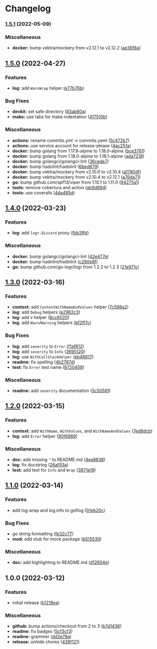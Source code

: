 # Changelog

### [1.5.1](https://github.com/floatme-corp/golflog/compare/v1.5.0...v1.5.1) (2022-05-09)


### Miscellaneous

* **docker:** bump vektra/mockery from v2.12.1 to v2.12.2 ([ae36f8a](https://github.com/floatme-corp/golflog/commit/ae36f8a85a9c0f9daa0b65885dd2a38cacd7ba4e))

## [1.5.0](https://github.com/floatme-corp/golflog/compare/v1.4.0...v1.5.0) (2022-04-27)


### Features

* **log:** add `WarnWrap` helper ([e77b76b](https://github.com/floatme-corp/golflog/commit/e77b76b1aa1fa39a2b8ef5697ff4fbd74acceb14))


### Bug Fixes

* **devkit:** set safe directory ([83ab80a](https://github.com/floatme-corp/golflog/commit/83ab80a985270b02ee1934579490a892d568641e))
* **make:** use tabs for make indentation ([417510b](https://github.com/floatme-corp/golflog/commit/417510bc2258c03582523b01ca032141512ace08))


### Miscellaneous

* **actions:** rename commits.yml -> commits.yaml ([5c472b7](https://github.com/floatme-corp/golflog/commit/5c472b7d4c21e616d02ee417be3cbb0d4da0fec9))
* **actions:** use service account for release-please ([4ac251a](https://github.com/floatme-corp/golflog/commit/4ac251a5a07a6475c78026c2fc3777f6992d0165))
* **docker:** bump golang from 1.17.8-alpine to 1.18.0-alpine ([bce3761](https://github.com/floatme-corp/golflog/commit/bce37613e270e27bed0e007eaff0d3e9ddfa6ec1))
* **docker:** bump golang from 1.18.0-alpine to 1.18.1-alpine ([ada7218](https://github.com/floatme-corp/golflog/commit/ada72187a30b2f79a2f350583c5edf0ede7f47f3))
* **docker:** bump golangci/golangci-lint ([36cede7](https://github.com/floatme-corp/golflog/commit/36cede7dae54e9caab4d178248d6f4d94ff1ef06))
* **docker:** bump hadolint/hadolint ([6bed679](https://github.com/floatme-corp/golflog/commit/6bed6799d53981ed5b42384cae077b0a47871779))
* **docker:** bump vektra/mockery from v2.10.0 to v2.10.4 ([a1780df](https://github.com/floatme-corp/golflog/commit/a1780dfe142a624f4f07049e460b53b99a7982e1))
* **docker:** bump vektra/mockery from v2.10.4 to v2.12.1 ([a76da71](https://github.com/floatme-corp/golflog/commit/a76da71a02082a06dd83b2f1fea06d1ef50f02fa))
* **go:** bump github.com/spf13/viper from 1.10.1 to 1.11.0 ([94275a1](https://github.com/floatme-corp/golflog/commit/94275a1f51641dc5676bce9669bf8d086eb6e261))
* **tools:** remove cobertura and action ([ab9d684](https://github.com/floatme-corp/golflog/commit/ab9d6843eecd3795b4410b3231e4066ced5836aa))
* **tools:** use coveralls ([4da485d](https://github.com/floatme-corp/golflog/commit/4da485db603091f61c0afe8bedcd5bcfec670f4a))

## [1.4.0](https://github.com/floatme-corp/golflog/compare/v1.3.0...v1.4.0) (2022-03-23)


### Features

* **log:** add `logr.Discard` proxy ([fbb3ffd](https://github.com/floatme-corp/golflog/commit/fbb3ffd6c821115546b993b4050a6642a0bc196d))


### Miscellaneous

* **docker:** bump golangci/golangci-lint ([42e477e](https://github.com/floatme-corp/golflog/commit/42e477ef50100128431bf99603447a554dabefab))
* **docker:** bump hadolint/hadolint ([c280e8f](https://github.com/floatme-corp/golflog/commit/c280e8f8121ecfdc1e6c5a8eb7b29ea49ff5ea71))
* **go:** bump github.com/go-logr/logr from 1.2.2 to 1.2.3 ([21e971c](https://github.com/floatme-corp/golflog/commit/21e971c121914e6622f272cff61b67e1fa9f6b45))

## [1.3.0](https://github.com/floatme-corp/golflog/compare/v1.2.0...v1.3.0) (2022-03-16)


### Features

* **context:** add `ContextWithNameAndValues` helper ([7c598a2](https://github.com/floatme-corp/golflog/commit/7c598a2f780e0bcf4e01a8e17f2f48565a05c2ff))
* **log:** add `Debug` helpers ([e2982c3](https://github.com/floatme-corp/golflog/commit/e2982c3ad268c81aed82ed2372d62e8006bb1561))
* **log:** add `V` helper ([8cc6020](https://github.com/floatme-corp/golflog/commit/8cc602041f894e8e2079eb674d1f0da8cb6733ba))
* **log:** add `Warn`/`Warning` helpers ([bf2ff7c](https://github.com/floatme-corp/golflog/commit/bf2ff7c6bec829b284f5417262754f98c179d6b1))


### Bug Fixes

* **log:** add `severity` to `Error` ([f1af812](https://github.com/floatme-corp/golflog/commit/f1af8129a4e35a335a22100d59539446e84e7541))
* **log:** add `severity` to `Info` ([3695120](https://github.com/floatme-corp/golflog/commit/3695120c355c30e8bc8ce24ef973e17d363dcfb1))
* **log:** use `WithCallStackHelper` ([eb48817](https://github.com/floatme-corp/golflog/commit/eb488178237f8ae734b4da9a6f2895c6acf87186))
* **readme:** fix spelling ([4b2787d](https://github.com/floatme-corp/golflog/commit/4b2787d0ca9334856142a6e219feb57906ec36dd))
* **test:** fix `Error` test name ([8720459](https://github.com/floatme-corp/golflog/commit/8720459bf0004d933c08ff299a8077684d443ec6))


### Miscellaneous

* **readme:** add `severity` documentation ([5c50581](https://github.com/floatme-corp/golflog/commit/5c50581313448e720891546ee25254af751b6aa0))

## [1.2.0](https://github.com/floatme-corp/golflog/compare/v1.1.0...v1.2.0) (2022-03-15)


### Features

* **context:** add `WithName`, `WithValues`, and `WithNameAndValues` ([7ed8dcb](https://github.com/floatme-corp/golflog/commit/7ed8dcbb38b12f80e760cb39f2e511b160b77365))
* **log:** add `Error` helper ([90f6969](https://github.com/floatme-corp/golflog/commit/90f6969633bd68bac156dbce125c2a4550a03a46))


### Miscellaneous

* **doc:** add missing `"` to README.md ([4ea8838](https://github.com/floatme-corp/golflog/commit/4ea883842cd67d048ac213d2cef13f1ae65ae4dd))
* **log:** fix docstring ([26af93a](https://github.com/floatme-corp/golflog/commit/26af93ac87d1a8ae87e7d7b09a16c87e87ae772d))
* **test:** add test for `Info` and `Wrap` ([3871e19](https://github.com/floatme-corp/golflog/commit/3871e19c52e49acdb72e79f2c19f52543af3d2ae))

## [1.1.0](https://github.com/floatme-corp/golflog/compare/v1.0.0...v1.1.0) (2022-03-14)


### Features

* add log.wrap and log.info to goflog ([01eb20c](https://github.com/floatme-corp/golflog/commit/01eb20cbeb7daf1a2942d7bb1e848ff85683b2fd))


### Bug Fixes

* go string formatting ([fe32c77](https://github.com/floatme-corp/golflog/commit/fe32c77661aeea5bdedc071223c8a6f3edb17dee))
* **mod:** add stub for mock package ([b515539](https://github.com/floatme-corp/golflog/commit/b515539f8a8c7f7337d62c4a1a305c1039c28c7a))


### Miscellaneous

* **doc:** add highlighting to README.md ([d12604e](https://github.com/floatme-corp/golflog/commit/d12604ead64552be82b37fefa8d53cf3e9164b89))

## 1.0.0 (2022-03-12)


### Features

* initial release ([b1218ea](https://github.com/floatme-corp/golflog/commit/b1218ea89348f42165467e85fcb5aae9f93dec48))


### Miscellaneous

* **github:** bump actions/checkout from 2 to 3 ([b7d1436](https://github.com/floatme-corp/golflog/commit/b7d14361f0834a002fb83faa53af8ffdb640c1ea))
* **readme:** fix badges ([5cf3cf3](https://github.com/floatme-corp/golflog/commit/5cf3cf305d30ed47944f1e8e584fb43daf3cc4f2))
* **readme:** grammer ([dd2e78a](https://github.com/floatme-corp/golflog/commit/dd2e78a099eb798e4ad1471d27132c603e43e52c))
* **release:** unhide chores ([439f121](https://github.com/floatme-corp/golflog/commit/439f1216dd6b1c7faa9d040ee5734997d252595e))
